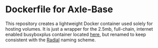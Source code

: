 # Dockerfile for Axle-Base

This repository creates a lightweight Docker container used solely for hosting
volumes. It is just a wrapper for the 2.5mb, full-chain, internet enabled
busyboxplus container located
[here](https://index.docker.io/u/radial/busyboxplus/), but renamed to keep
consistent with the [Radial](https://github.com/radial) naming scheme.
